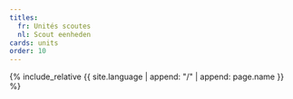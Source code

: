 ```yaml
---
titles:
  fr: Unités scoutes
  nl: Scout eenheden
cards: units
order: 10
---
```

{% include_relative {{ site.language | append: "/" | append: page.name }} %}
